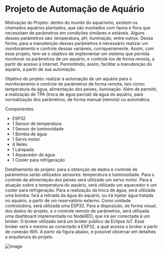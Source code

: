 # Projeto de Automação de Aquário

Motivação do Projeto: dentro do mundo do aquarismo, existem os chamados aquários plantados, que são montados com fauna e flora que necessitam de parâmetros em condições similares e estáveis. Alguns desses parâmetros são: temperatura, pH, iluminação, entre outros. Dessa forma, para a manutenção desses parâmetros é necessário realizar um monitoramento e controle dessas variáveis, corriqueiramente. Assim, com esse projeto, tem-se o objetivo de implementar um sistema que permita monitorar os parâmetros de um aquário, e controlá-los de forma remota, a partir de acesso à internet. Permintindo, assim, facilitar a manutenção do aquário, a partir de sua automação.

Objetivo do projeto: realizar a automação de um aquário para o monitoramento e controle de parâmetros de forma remota, tais como: temperatura da água, alimentação dos peixes, iluminação. Além de permitir, a realização de TPA (troca de água parcial) da água do aquário, para normalização dos parâmetros, de forma manual (remota) ou automática.

Componentes: 
- ESP32
- 1 Sensor de temperatura 
- 1 Sensor de luminosidade
- 1 Bomba de água
- 1 Servo motor
- 4 Relés 
- 1 Lâmpada 
- 1 Aquecedor de água
- 1 Cooler para refrigeração

Detalhamento do projeto: para a obtenção de dados e controle de parâmetros serão utilizados sensores: temperatura e luminosidade. Para o controle da alimentação dos peixes será utilizado um servo motor. Para a atuação sobre a temperatura do aquário, será utilizado um aquecedor e um cooler para refrigeração. Para a realização da troca de água, será utilizada uma bomba: fará a retirada da água do aquário, ou irá injetar água tratada no aquário, a partir de um reservatório externo. Como unidade controlodora, será utilizada uma ESP32. Para a disposição, de forma visual, dos dados do projeto, e o controle remoto de parâmetros, será utilizada uma dashboard implementada no NodeRED, que irá ser conectada à um broker. O broker utilizado será um broker público da Eclipse IoT. Esse broker será o mesmo ao conectado à ESP32, a qual acessa o broker a partir de conexão Wifi. A partir da figura abaixo, é possível observar em detalhes a arquiterura do projeto.


![image](https://github.com/guixavier-14/Automacao-Aquario/assets/163915909/1a247a63-40aa-4807-92a1-5a5d3ff2f345)

